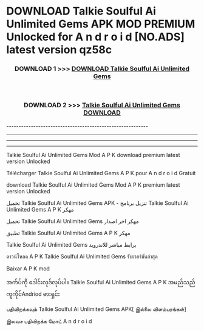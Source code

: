 # DOWNLOAD Talkie Soulful Ai Unlimited Gems  APK MOD PREMIUM Unlocked for A n d r o i d [NO.ADS] latest version qz58c 



<div align="center">

<h3>DOWNLOAD 1 >>> <a href="https://getmod2.web.app/?judul=Talkie Soulful Ai Unlimited Gems ">DOWNLOAD Talkie Soulful Ai Unlimited Gems </a></h3><br>

<h3>DOWNLOAD 2 >>> <a href="https://getmod2.web.app/?judul=Talkie Soulful Ai Unlimited Gems ">Talkie Soulful Ai Unlimited Gems  DOWNLOAD </a></h3>

</div>
----------------------------------------------------------

----------------------------------------------------------

----------------------------------------------------------

----------------------------------------------------------

Talkie Soulful Ai Unlimited Gems  Mod A P K download premium latest version Unlocked

Télécharger Talkie Soulful Ai Unlimited Gems  A P K pour A n d r o i d Gratuit

download Talkie Soulful Ai Unlimited Gems  Mod A P K premium latest version Unlocked

تحميل Talkie Soulful Ai Unlimited Gems  APK - تنزيل برنامج Talkie Soulful Ai Unlimited Gems  A P K مهكر

تحميل Talkie Soulful Ai Unlimited Gems  مهكر اخر اصدار

تطبيق Talkie Soulful Ai Unlimited Gems  A P K مهكر

Talkie Soulful Ai Unlimited Gems  برابط مباشر للاندرويد

ดาวน์โหลด A P K Talkie Soulful Ai Unlimited Gems  รับเวอร์ชันล่าสุด

Baixar A P K mod

အက်ပ်ကို ဒေါင်းလုဒ်လုပ်ပါ။ Talkie Soulful Ai Unlimited Gems  A P K အမည်သည်ကူကိုင်Andriod ဗားရှင်း

பதிவிறக்கவும் Talkie Soulful Ai Unlimited Gems  APK[ இல்லை விளம்பரங்கள்] 
 
இலவச பதிவிறக்க மோட் A n d r o i d



